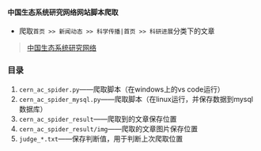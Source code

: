 #### 中国生态系统研究网络网站脚本爬取
- 爬取`首页 >> 新闻动态 >> 科学传播|首页 >> 科研进展`分类下的文章
> [中国生态系统研究网络](http://www.cern.ac.cn/)

### 目录
1. `cern_ac_spider.py`——爬取脚本（在windows上的vs code运行）
1. `cern_ac_spider_mysql.py`——爬取脚本（在linux运行，并保存数据到mysql数据库）
2. `cern_ac_spider_result`——爬取到的文章保存位置
3. `cern_ac_spider_result/img`——爬取的文章图片保存位置
4. `judge_*.txt`——保存判断值，用于判断上次爬取位置